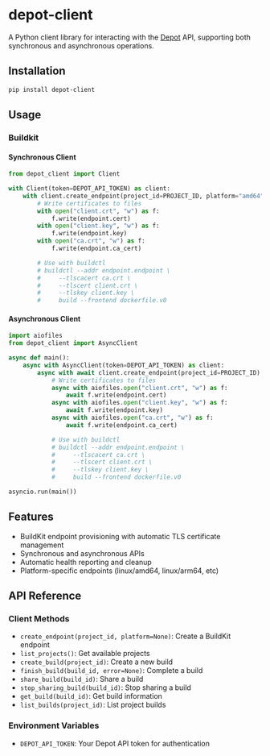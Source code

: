 # depot-client

A Python client library for interacting with the [Depot](depot.dev) API, supporting both synchronous and asynchronous operations.

## Installation

```bash
pip install depot-client
```

## Usage

### Buildkit

#### Synchronous Client

```python
from depot_client import Client

with Client(token=DEPOT_API_TOKEN) as client:
    with client.create_endpoint(project_id=PROJECT_ID, platform="amd64") as endpoint:
        # Write certificates to files
        with open("client.crt", "w") as f:
            f.write(endpoint.cert)
        with open("client.key", "w") as f:
            f.write(endpoint.key)
        with open("ca.crt", "w") as f:
            f.write(endpoint.ca_cert)

        # Use with buildctl
        # buildctl --addr endpoint.endpoint \
        #     --tlscacert ca.crt \
        #     --tlscert client.crt \
        #     --tlskey client.key \
        #     build --frontend dockerfile.v0
```

#### Asynchronous Client

```python
import aiofiles
from depot_client import AsyncClient

async def main():
    async with AsyncClient(token=DEPOT_API_TOKEN) as client:
        async with await client.create_endpoint(project_id=PROJECT_ID) as endpoint:
            # Write certificates to files
            async with aiofiles.open("client.crt", "w") as f:
                await f.write(endpoint.cert)
            async with aiofiles.open("client.key", "w") as f:
                await f.write(endpoint.key)
            async with aiofiles.open("ca.crt", "w") as f:
                await f.write(endpoint.ca_cert)

            # Use with buildctl
            # buildctl --addr endpoint.endpoint \
            #     --tlscacert ca.crt \
            #     --tlscert client.crt \
            #     --tlskey client.key \
            #     build --frontend dockerfile.v0

asyncio.run(main())
```

## Features

- BuildKit endpoint provisioning with automatic TLS certificate management
- Synchronous and asynchronous APIs
- Automatic health reporting and cleanup
- Platform-specific endpoints (linux/amd64, linux/arm64, etc)

## API Reference

### Client Methods

- `create_endpoint(project_id, platform=None)`: Create a BuildKit endpoint
- `list_projects()`: Get available projects
- `create_build(project_id)`: Create a new build
- `finish_build(build_id, error=None)`: Complete a build
- `share_build(build_id)`: Share a build
- `stop_sharing_build(build_id)`: Stop sharing a build
- `get_build(build_id)`: Get build information
- `list_builds(project_id)`: List project builds

### Environment Variables

- `DEPOT_API_TOKEN`: Your Depot API token for authentication
